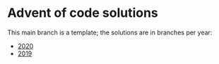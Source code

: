 # Advent of code solutions

This main branch is a template; the solutions are in branches per year:

- [2020](https://github.com/p7g/advent-of-code-2020/tree/2020)
- [2019](https://github.com/p7g/advent-of-code-2020/tree/2019)
